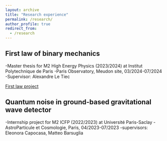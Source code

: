 ```yaml
---
layout: archive
title: "Research experience"
permalink: /research/
author_profile: true
redirect_from:
  - /research
---
```


## First law of binary mechanics
-Master thesis for M2 High Energy Physics (2023/2024) at Institut Polytechnique de Paris
-Paris Observatory, Meudon site, 03/2024-07/2024
-Supervisor: Alexandre Le Tiec

[First law project](/research/FirstLaw/)

## Quantum noise in ground-based gravitational wave detector
-Internship project for M2 ICFP (2022/2023) at Université Paris-Saclay
-AstroParticule et Cosmologie, Paris, 04/2023-07/2023
-supervisors: Eleonora Capocasa, Matteo Barsuglia
